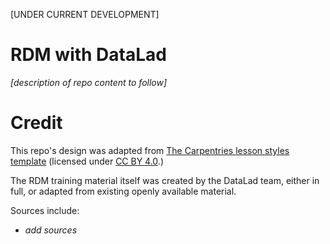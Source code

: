 [UNDER CURRENT DEVELOPMENT]

RDM with DataLad
================

*[description of repo content to follow]*

Credit
======

This repo's design was adapted from
[The Carpentries lesson styles template](https://github.com/carpentries/styles/)
(licensed under [CC BY 4.0](https://creativecommons.org/licenses/by/4.0/).)

The RDM training material itself was created by the DataLad team,
either in full, or adapted from existing openly available material.

Sources include:
- *add sources*